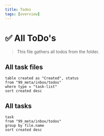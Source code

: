 ```yaml
---
title: Todos
tags: [overview]
---
```


# ✅ All ToDo's

> This file gathers all todos from the folder.

## All task files
```dataview
table created as "Created", status
from "99_meta/inbox/todos"
where type = "task-list"
sort created desc
```
## All tasks
```dataview
task
from "99_meta/inbox/todos"
group by file.name
sort created desc
```


